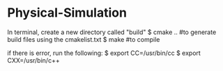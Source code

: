 # Physical-Simulation

In terminal, create a new directory called "build"
$ cmake .. #to generate build files using the cmakelist.txt 
$ make #to compile

if there is error, run the following:
$ export CC=/usr/bin/cc
$ export CXX=/usr/bin/c++

